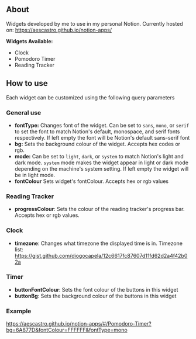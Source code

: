 ## About
Widgets developed by me to use in my personal Notion. Currently hosted on: https://aescastro.github.io/notion-apps/

**Widgets Available:**
- Clock
- Pomodoro Timer
- Reading Tracker

## How to use
Each widget can be customized using the following query parameters

### General use
- **fontType:** Changes font of the widget. Can be set to `sans`, `mono`, or `serif` to set the font to match Notion's default, monospace, and serif fonts respectively. If left empty the font will be Notion's default sans-serif font
- **bg:** Sets the background colour of the widget. Accepts hex codes or rgb.
- **mode:** Can be set to `light`, `dark`, or `system` to match Notion's light and dark mode. `system` mode makes the widget appear in light or dark mode depending on the machine's system setting. If left empty the widget will be in light mode.
- **fontColour** Sets widget's fontColour. Accepts hex or rgb values

### Reading Tracker
- **progressColour**: Sets the colour of the reading tracker's progress bar. Accepts hex or rgb values.

### Clock
- **timezone**: Changes what timezone the displayed time is in. Timezone list: https://gist.github.com/diogocapela/12c6617fc87607d11fd62d2a4f42b02a

### Timer
- **buttonFontColour**: Sets the font colour of the buttons in this widget
- **buttonBg**: Sets the background colour of the buttons in this widget

### Example
https://aescastro.github.io/notion-apps/#/Pomodoro-Timer?bg=6A877D&fontColour=FFFFFF&fontType=mono
